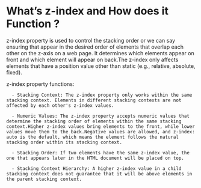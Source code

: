 # What’s z-index and How does it Function ?
   z-index property is used to control the stacking order or we can say ensuring that appear in the desired order of elements that overlap each other on the z-axis on a web page. It determines which elements appear on front and which element will appear on back.The z-index only affects elements that have a position value other than static (e.g., relative, absolute, fixed).

   z-index property functions:

      - Stacking Context: The z-index property only works within the same stacking context. Elements in different stacking contexts are not affected by each other's z-index values.

      - Numeric Values: The z-index property accepts numeric values that determine the stacking order of elements within the same stacking context.Higher z-index values bring elements to the front, while lower values move them to the back.Negative values are allowed, and z-index: auto is the default, which means the element follows the natural stacking order within its stacking context.
      
      - Stacking Order: If two elements have the same z-index value, the one that appears later in the HTML document will be placed on top.
        
      - Stacking Context Hierarchy: A higher z-index value in a child stacking context does not guarantee that it will be above elements in the parent stacking context.
